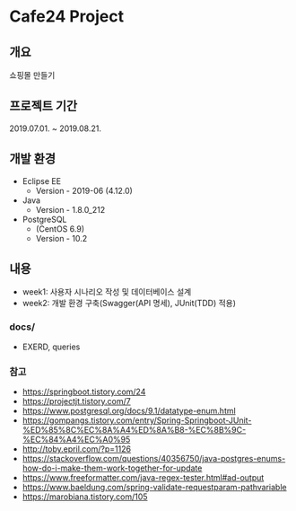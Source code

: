 # Cafe24 Project
## 개요
쇼핑몰 만들기

## 프로젝트 기간
2019.07.01. ~ 2019.08.21.

## 개발 환경
- Eclipse EE
   - Version - 2019-06 (4.12.0)
- Java
   - Version - 1.8.0_212
- PostgreSQL
   - (CentOS 6.9)
   - Version - 10.2

## 내용
- week1: 사용자 시나리오 작성 및 데이터베이스 설계
- week2: 개발 환경 구축(Swagger(API 명세), JUnit(TDD) 적용)

### docs/
- EXERD, queries

### 참고
- <https://springboot.tistory.com/24>
- <https://projectjt.tistory.com/7>
- <https://www.postgresql.org/docs/9.1/datatype-enum.html>
- <https://gompangs.tistory.com/entry/Spring-Springboot-JUnit-%ED%85%8C%EC%8A%A4%ED%8A%B8-%EC%8B%9C-%EC%84%A4%EC%A0%95>
- <http://toby.epril.com/?p=1126>
- <https://stackoverflow.com/questions/40356750/java-postgres-enums-how-do-i-make-them-work-together-for-update>
- <https://www.freeformatter.com/java-regex-tester.html#ad-output>
- <https://www.baeldung.com/spring-validate-requestparam-pathvariable>
- <https://marobiana.tistory.com/105>

